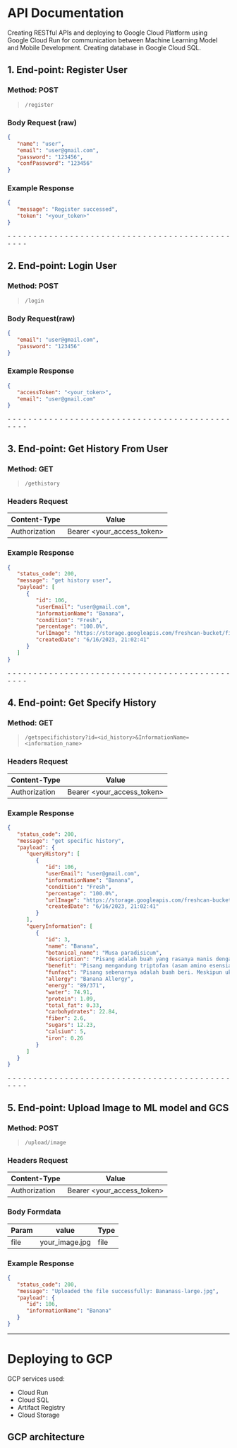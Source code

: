 # API Documentation

Creating RESTful APIs and deploying to Google Cloud Platform using Google Cloud Run for communication between Machine Learning Model and Mobile Development. Creating database in Google Cloud SQL.

## 1. End-point: Register User

### Method: POST

> ```
> /register
> ```

### Body Request (**raw**)

```json
{
   "name": "user",
   "email": "user@gmail.com",
   "password": "123456",
   "confPassword": "123456"
}
```

### Example Response

```json
{
   "message": "Register successed",
   "token": "<your_token>"
}
```

⁃ ⁃ ⁃ ⁃ ⁃ ⁃ ⁃ ⁃ ⁃ ⁃ ⁃ ⁃ ⁃ ⁃ ⁃ ⁃ ⁃ ⁃ ⁃ ⁃ ⁃ ⁃ ⁃ ⁃ ⁃ ⁃ ⁃ ⁃ ⁃ ⁃ ⁃ ⁃ ⁃ ⁃ ⁃ ⁃ ⁃ ⁃ ⁃ ⁃ ⁃ ⁃ ⁃ ⁃ ⁃ ⁃ ⁃

## 2. End-point: Login User

### Method: POST

> ```
> /login
> ```

### Body Request(**raw**)

```json
{
   "email": "user@gmail.com",
   "password": "123456"
}
```

### Example Response

```json
{
   "accessToken": "<your_token>",
   "email": "user@gmail.com"
}
```

⁃ ⁃ ⁃ ⁃ ⁃ ⁃ ⁃ ⁃ ⁃ ⁃ ⁃ ⁃ ⁃ ⁃ ⁃ ⁃ ⁃ ⁃ ⁃ ⁃ ⁃ ⁃ ⁃ ⁃ ⁃ ⁃ ⁃ ⁃ ⁃ ⁃ ⁃ ⁃ ⁃ ⁃ ⁃ ⁃ ⁃ ⁃ ⁃ ⁃ ⁃ ⁃ ⁃ ⁃ ⁃ ⁃ ⁃

## 3. End-point: Get History From User

### Method: GET

> ```
> /gethistory
> ```

### Headers Request

| Content-Type  | Value                      |
| ------------- | -------------------------- |
| Authorization | Bearer <your_access_token> |

### Example Response

```json
{
   "status_code": 200,
   "message": "get history user",
   "payload": [
      {
         "id": 106,
         "userEmail": "user@gmail.com",
         "informationName": "Banana",
         "condition": "Fresh",
         "percentage": "100.0%",
         "urlImage": "https://storage.googleapis.com/freshcan-bucket/file_image.jpg",
         "createdDate": "6/16/2023, 21:02:41"
      }
   ]
}
```

⁃ ⁃ ⁃ ⁃ ⁃ ⁃ ⁃ ⁃ ⁃ ⁃ ⁃ ⁃ ⁃ ⁃ ⁃ ⁃ ⁃ ⁃ ⁃ ⁃ ⁃ ⁃ ⁃ ⁃ ⁃ ⁃ ⁃ ⁃ ⁃ ⁃ ⁃ ⁃ ⁃ ⁃ ⁃ ⁃ ⁃ ⁃ ⁃ ⁃ ⁃ ⁃ ⁃ ⁃ ⁃ ⁃ ⁃

## 4. End-point: Get Specify History

### Method: GET

> ```
> /getspecifichistory?id=<id_history>&InformationName=<information_name>
> ```

### Headers Request

| Content-Type  | Value                      |
| ------------- | -------------------------- |
| Authorization | Bearer <your_access_token> |

### Example Response

```json
{
   "status_code": 200,
   "message": "get specific history",
   "payload": {
      "queryHistory": [
         {
            "id": 106,
            "userEmail": "user@gmail.com",
            "informationName": "Banana",
            "condition": "Fresh",
            "percentage": "100.0%",
            "urlImage": "https://storage.googleapis.com/freshcan-bucket/file_image.jpg",
            "createdDate": "6/16/2023, 21:02:41"
         }
      ],
      "queryInformation": [
         {
            "id": 3,
            "name": "Banana",
            "botanical_name": "Musa paradisicum",
            "description": "Pisang adalah buah yang rasanya manis dengan sentuhan keasaman ringan. Bentuknya panjang dan silindris berwarna kuning saat matang dengan ukuran hingga 20 cm atau lebih. Dalam beberapa budaya, pisang memiliki makna simbolis seperti dalam kepercayaan Hindu di mana pisang dianggap sebagai simbol kesuburan dan kelimpahan.",
            "benefit": "Pisang mengandung triptofan (asam amino esensial) yang membantu produksi serotonin dalam tubuh sehingga dapat meningkatkan mood dan membantu mengatasi depresi ringan.",
            "funfact": "Pisang sebenarnya adalah buah beri. Meskipun ukurannya besar dan bentuknya berbeda dari buah beri tradisional, seperti blueberry atau strawberry, secara botani, pisang termasuk dalam keluarga buah beri.",
            "allergy": "Banana Allergy",
            "energy": "89/371",
            "water": 74.91,
            "protein": 1.09,
            "total_fat": 0.33,
            "carbohydrates": 22.84,
            "fiber": 2.6,
            "sugars": 12.23,
            "calsium": 5,
            "iron": 0.26
         }
      ]
   }
}
```

⁃ ⁃ ⁃ ⁃ ⁃ ⁃ ⁃ ⁃ ⁃ ⁃ ⁃ ⁃ ⁃ ⁃ ⁃ ⁃ ⁃ ⁃ ⁃ ⁃ ⁃ ⁃ ⁃ ⁃ ⁃ ⁃ ⁃ ⁃ ⁃ ⁃ ⁃ ⁃ ⁃ ⁃ ⁃ ⁃ ⁃ ⁃ ⁃ ⁃ ⁃ ⁃ ⁃ ⁃ ⁃ ⁃ ⁃

## 5. End-point: Upload Image to ML model and GCS

### Method: POST

> ```
> /upload/image
> ```

### Headers Request

| Content-Type  | Value                      |
| ------------- | -------------------------- |
| Authorization | Bearer <your_access_token> |

### Body Formdata

| Param | value          | Type |
| ----- | -------------- | ---- |
| file  | your_image.jpg | file |

### Example Response

```json
{
   "status_code": 200,
   "message": "Uploaded the file successfully: Bananass-large.jpg",
   "payload": {
      "id": 106,
      "informationName": "Banana"
   }
}
```

---

# Deploying to GCP

GCP services used:

-  Cloud Run
-  Cloud SQL
-  Artifact Registry
-  Cloud Storage

## GCP architecture
